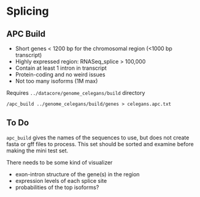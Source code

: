 Splicing
========

## APC Build ##

+ Short genes < 1200 bp for the chromosomal region (<1000 bp transcript)
+ Highly expressed region: RNASeq_splice > 100,000
+ Contain at least 1 intron in transcript
+ Protein-coding and no weird issues
+ Not too many isoforms (1M max)

Requires `../datacore/genome_celegans/build` directory

	/apc_build ../genome_celegans/build/genes > celegans.apc.txt

## To Do ##

`apc_build` gives the names of the sequences to use, but does not create fasta
or gff files to process. This set should be sorted and examine before making
the mini test set.

There needs to be some kind of visualizer

+ exon-intron structure of the gene(s) in the region
+ expression levels of each splice site
+ probabilities of the top isoforms?
